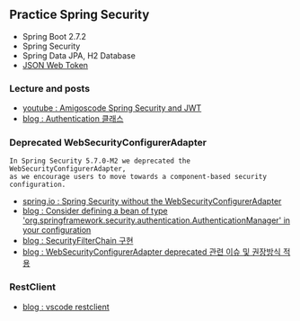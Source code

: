 ## Practice Spring Security
- Spring Boot 2.7.2
- Spring Security
- Spring Data JPA, H2 Database
- [JSON Web Token](https://jwt.io/)


### Lecture and posts
- [youtube : Amigoscode Spring Security and JWT](https://www.youtube.com/watch?v=VVn9OG9nfH0)
- [blog : Authentication 클래스](https://flyburi.com/584)

### Deprecated WebSecurityConfigurerAdapter
```
In Spring Security 5.7.0-M2 we deprecated the WebSecurityConfigurerAdapter,
as we encourage users to move towards a component-based security configuration. 
```
- [spring.io : Spring Security without the WebSecurityConfigurerAdapter](https://spring.io/blog/2022/02/21/spring-security-without-the-websecurityconfigureradapter)
- [blog : Consider defining a bean of type 'org.springframework.security.authentication.AuthenticationManager' in your configuration](https://newbedev.com/consider-defining-a-bean-of-type-org-springframework-security-authentication-authenticationmanager-in-your-configuration)
- [blog : SecurityFilterChain 구현](https://velog.io/@pjh612/Deprecated%EB%90%9C-WebSecurityConfigurerAdapter-%EC%96%B4%EB%96%BB%EA%B2%8C-%EB%8C%80%EC%B2%98%ED%95%98%EC%A7%80)
- [blog : WebSecurityConfigurerAdapter deprecated 관련 이슈 및 권장방식 적용](https://blog.naver.com/PostView.naver?blogId=h850415&logNo=222755455272&parentCategoryNo=&categoryNo=37&viewDate=&isShowPopularPosts=true&from=search)

### RestClient
- [blog : vscode restclient](https://blog.jiniworld.me/144)